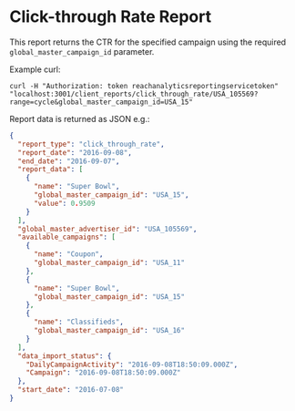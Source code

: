 # Click-through Rate Report

This report returns the CTR for the specified campaign using the required `global_master_campaign_id` parameter.

Example curl:

```
curl -H "Authorization: token reachanalyticsreportingservicetoken"  "localhost:3001/client_reports/click_through_rate/USA_105569?range=cycle&global_master_campaign_id=USA_15"
```

Report data is returned as JSON e.g.:

```json
{
  "report_type": "click_through_rate",
  "report_date": "2016-09-08",
  "end_date": "2016-09-07",
  "report_data": [
    {
      "name": "Super Bowl",
      "global_master_campaign_id": "USA_15",
      "value": 0.9509
    }
  ],
  "global_master_advertiser_id": "USA_105569",
  "available_campaigns": [
    {
      "name": "Coupon",
      "global_master_campaign_id": "USA_11"
    },
    {
      "name": "Super Bowl",
      "global_master_campaign_id": "USA_15"
    },
    {
      "name": "Classifieds",
      "global_master_campaign_id": "USA_16"
    }
  ],
  "data_import_status": {
    "DailyCampaignActivity": "2016-09-08T18:50:09.000Z",
    "Campaign": "2016-09-08T18:50:09.000Z"
  },
  "start_date": "2016-07-08"
}

```
